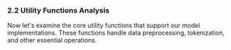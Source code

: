 ### 2.2 Utility Functions Analysis

Now let's examine the core utility functions that support our model implementations. These functions handle data preprocessing, tokenization, and other essential operations.